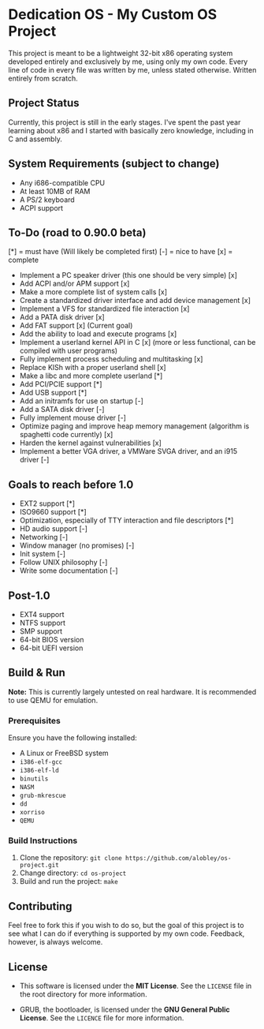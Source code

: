 # Dedication OS - My Custom OS Project

This project is meant to be a lightweight 32-bit x86 operating system developed entirely and exclusively by me, using only my own code. Every line of code in every file was written by me, unless stated otherwise. Written entirely from scratch.

## Project Status
Currently, this project is still in the early stages. I've spent the past year learning about x86 and I started with basically zero knowledge, including in C and assembly.

## System Requirements (subject to change)
- Any i686-compatible CPU
- At least 10MB of RAM
- A PS/2 keyboard
- ACPI support

## To-Do (road to 0.90.0 beta)
[*] = must have (Will likely be completed first)
[-] = nice to have
[x] = complete
- Implement a PC speaker driver (this one should be very simple) [x]
- Add ACPI and/or APM support [x]
- Make a more complete list of system calls [x]
- Create a standardized driver interface and add device management [x]
- Implement a VFS for standardized file interaction [x]
- Add a PATA disk driver [x]
- Add FAT support [x] (Current goal)
- Add the ability to load and execute programs [x]
- Implement a userland kernel API in C [x] (more or less functional, can be compiled with user programs)
- Fully implement process scheduling and multitasking [x]
- Replace KISh with a proper userland shell [x]
- Make a libc and more complete userland [*]
- Add PCI/PCIE support [*]
- Add USB support [*]
- Add an initramfs for use on startup [-]
- Add a SATA disk driver [-]
- Fully implement mouse driver [-]
- Optimize paging and improve heap memory management (algorithm is spaghetti code currently) [x]
- Harden the kernel against vulnerabilities [x]
- Implement a better VGA driver, a VMWare SVGA driver, and an i915 driver [-]

## Goals to reach before 1.0
- EXT2 support [*]
- ISO9660 support [*]
- Optimization, especially of TTY interaction and file descriptors [*]
- HD audio support [-]
- Networking [-]
- Window manager (no promises) [-]
- Init system [-]
- Follow UNIX philosophy [-]
- Write some documentation [-]

## Post-1.0
- EXT4 support
- NTFS support
- SMP support
- 64-bit BIOS version
- 64-bit UEFI version

## Build & Run

**Note:** This is currently largely untested on real hardware. It is recommended to use QEMU for emulation.

### Prerequisites
Ensure you have the following installed:
- A Linux or FreeBSD system
- `i386-elf-gcc`
- `i386-elf-ld`
- `binutils`
- `NASM`
- `grub-mkrescue`
- `dd`
- `xorriso`
- `QEMU`

### Build Instructions
1. Clone the repository:
   `git clone https://github.com/alobley/os-project.git`
2. Change directory:
    `cd os-project`
3. Build and run the project:
    `make`

## Contributing
Feel free to fork this if you wish to do so, but the goal of this project is to see what I can do if everything is supported by my own code. Feedback, however, is always welcome.

## License
- This software is licensed under the **MIT License**. See the `LICENSE` file in the root directory for more information.

- GRUB, the bootloader, is licensed under the **GNU General Public License**. See the `LICENCE` file for more information.